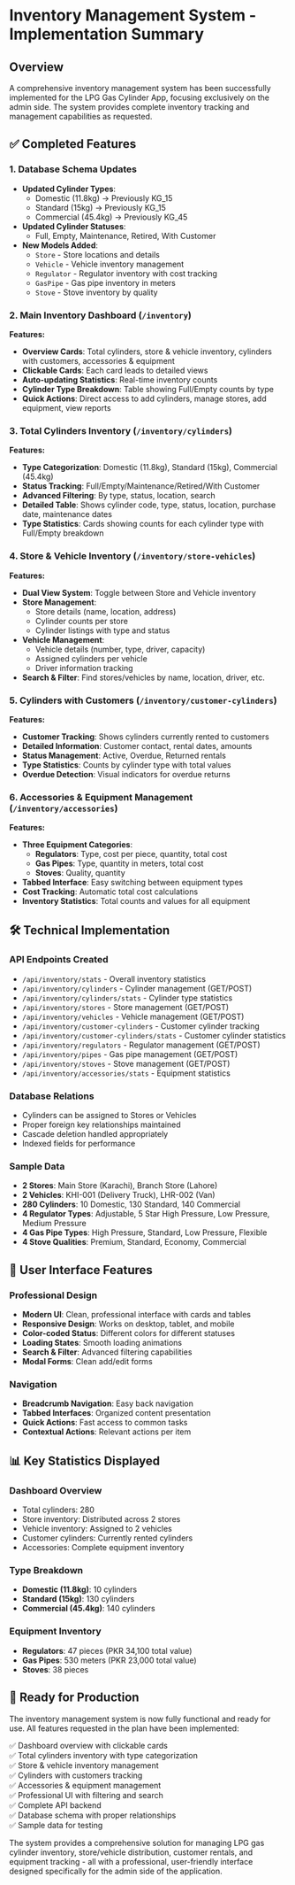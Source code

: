 # Inventory Management System - Implementation Summary

## Overview
A comprehensive inventory management system has been successfully implemented for the LPG Gas Cylinder App, focusing exclusively on the admin side. The system provides complete inventory tracking and management capabilities as requested.

## ✅ Completed Features

### 1. Database Schema Updates
- **Updated Cylinder Types**: 
  - Domestic (11.8kg) → Previously KG_15
  - Standard (15kg) → Previously KG_15  
  - Commercial (45.4kg) → Previously KG_45
- **Updated Cylinder Statuses**:
  - Full, Empty, Maintenance, Retired, With Customer
- **New Models Added**:
  - `Store` - Store locations and details
  - `Vehicle` - Vehicle inventory management
  - `Regulator` - Regulator inventory with cost tracking
  - `GasPipe` - Gas pipe inventory in meters
  - `Stove` - Stove inventory by quality

### 2. Main Inventory Dashboard (`/inventory`)
**Features:**
- **Overview Cards**: Total cylinders, store & vehicle inventory, cylinders with customers, accessories & equipment
- **Clickable Cards**: Each card leads to detailed views
- **Auto-updating Statistics**: Real-time inventory counts
- **Cylinder Type Breakdown**: Table showing Full/Empty counts by type
- **Quick Actions**: Direct access to add cylinders, manage stores, add equipment, view reports

### 3. Total Cylinders Inventory (`/inventory/cylinders`)
**Features:**
- **Type Categorization**: Domestic (11.8kg), Standard (15kg), Commercial (45.4kg)
- **Status Tracking**: Full/Empty/Maintenance/Retired/With Customer
- **Advanced Filtering**: By type, status, location, search
- **Detailed Table**: Shows cylinder code, type, status, location, purchase date, maintenance dates
- **Type Statistics**: Cards showing counts for each cylinder type with Full/Empty breakdown

### 4. Store & Vehicle Inventory (`/inventory/store-vehicles`)
**Features:**
- **Dual View System**: Toggle between Store and Vehicle inventory
- **Store Management**: 
  - Store details (name, location, address)
  - Cylinder counts per store
  - Cylinder listings with type and status
- **Vehicle Management**:
  - Vehicle details (number, type, driver, capacity)
  - Assigned cylinders per vehicle
  - Driver information tracking
- **Search & Filter**: Find stores/vehicles by name, location, driver, etc.

### 5. Cylinders with Customers (`/inventory/customer-cylinders`)
**Features:**
- **Customer Tracking**: Shows cylinders currently rented to customers
- **Detailed Information**: Customer contact, rental dates, amounts
- **Status Management**: Active, Overdue, Returned rentals
- **Type Statistics**: Counts by cylinder type with total values
- **Overdue Detection**: Visual indicators for overdue returns

### 6. Accessories & Equipment Management (`/inventory/accessories`)
**Features:**
- **Three Equipment Categories**:
  - **Regulators**: Type, cost per piece, quantity, total cost
  - **Gas Pipes**: Type, quantity in meters, total cost
  - **Stoves**: Quality, quantity
- **Tabbed Interface**: Easy switching between equipment types
- **Cost Tracking**: Automatic total cost calculations
- **Inventory Statistics**: Total counts and values for all equipment

## 🛠 Technical Implementation

### API Endpoints Created
- `/api/inventory/stats` - Overall inventory statistics
- `/api/inventory/cylinders` - Cylinder management (GET/POST)
- `/api/inventory/cylinders/stats` - Cylinder type statistics
- `/api/inventory/stores` - Store management (GET/POST)
- `/api/inventory/vehicles` - Vehicle management (GET/POST)
- `/api/inventory/customer-cylinders` - Customer cylinder tracking
- `/api/inventory/customer-cylinders/stats` - Customer cylinder statistics
- `/api/inventory/regulators` - Regulator management (GET/POST)
- `/api/inventory/pipes` - Gas pipe management (GET/POST)
- `/api/inventory/stoves` - Stove management (GET/POST)
- `/api/inventory/accessories/stats` - Equipment statistics

### Database Relations
- Cylinders can be assigned to Stores or Vehicles
- Proper foreign key relationships maintained
- Cascade deletion handled appropriately
- Indexed fields for performance

### Sample Data
- **2 Stores**: Main Store (Karachi), Branch Store (Lahore)
- **2 Vehicles**: KHI-001 (Delivery Truck), LHR-002 (Van)
- **280 Cylinders**: 10 Domestic, 130 Standard, 140 Commercial
- **4 Regulator Types**: Adjustable, 5 Star High Pressure, Low Pressure, Medium Pressure
- **4 Gas Pipe Types**: High Pressure, Standard, Low Pressure, Flexible
- **4 Stove Qualities**: Premium, Standard, Economy, Commercial

## 🎨 User Interface Features

### Professional Design
- **Modern UI**: Clean, professional interface with cards and tables
- **Responsive Design**: Works on desktop, tablet, and mobile
- **Color-coded Status**: Different colors for different statuses
- **Loading States**: Smooth loading animations
- **Search & Filter**: Advanced filtering capabilities
- **Modal Forms**: Clean add/edit forms

### Navigation
- **Breadcrumb Navigation**: Easy back navigation
- **Tabbed Interfaces**: Organized content presentation
- **Quick Actions**: Fast access to common tasks
- **Contextual Actions**: Relevant actions per item

## 📊 Key Statistics Displayed

### Dashboard Overview
- Total cylinders: 280
- Store inventory: Distributed across 2 stores
- Vehicle inventory: Assigned to 2 vehicles
- Customer cylinders: Currently rented cylinders
- Accessories: Complete equipment inventory

### Type Breakdown
- **Domestic (11.8kg)**: 10 cylinders
- **Standard (15kg)**: 130 cylinders  
- **Commercial (45.4kg)**: 140 cylinders

### Equipment Inventory
- **Regulators**: 47 pieces (PKR 34,100 total value)
- **Gas Pipes**: 530 meters (PKR 23,000 total value)
- **Stoves**: 38 pieces

## 🚀 Ready for Production

The inventory management system is now fully functional and ready for use. All features requested in the plan have been implemented:

✅ Dashboard overview with clickable cards  
✅ Total cylinders inventory with type categorization  
✅ Store & vehicle inventory management  
✅ Cylinders with customers tracking  
✅ Accessories & equipment management  
✅ Professional UI with filtering and search  
✅ Complete API backend  
✅ Database schema with proper relationships  
✅ Sample data for testing  

The system provides a comprehensive solution for managing LPG gas cylinder inventory, store/vehicle distribution, customer rentals, and equipment tracking - all with a professional, user-friendly interface designed specifically for the admin side of the application.
